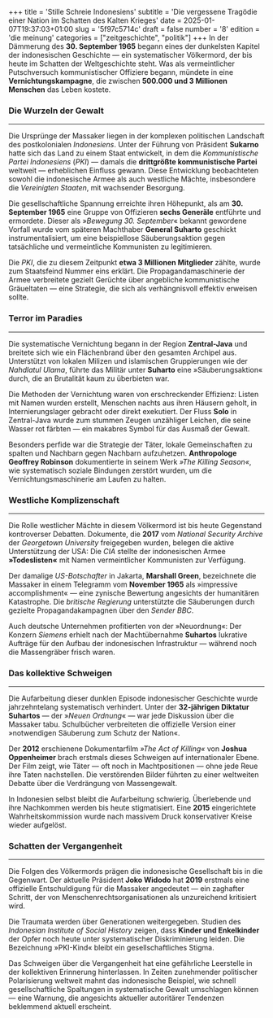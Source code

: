 +++
title = 'Stille Schreie Indonesiens'
subtitle = 'Die vergessene Tragödie einer Nation im Schatten des Kalten Krieges'
date = 2025-01-07T19:37:03+01:00
slug = '5f97c5714c'
draft = false
number = '8'
edition = 'die meinung'
categories = ["zeitgeschichte", "politik"]
+++
In der Dämmerung des **30. September 1965** begann eines der dunkelsten Kapitel der indonesischen Geschichte — ein systematischer Völkermord, der bis heute im Schatten der Weltgeschichte steht. Was als vermeintlicher Putschversuch kommunistischer Offiziere begann, mündete in eine **Vernichtungskampagne**, die zwischen **500.000 und 3 Millionen Menschen** das Leben kostete.

### Die Wurzeln der Gewalt
---

Die Ursprünge der Massaker liegen in der komplexen politischen Landschaft des postkolonialen *Indonesiens*. Unter der Führung von Präsident **Sukarno** hatte sich das Land zu einem Staat entwickelt, in dem die *Kommunistische Partei Indonesiens* (*PKI*) — damals die **drittgrößte kommunistische Partei** weltweit — erheblichen Einfluss gewann. Diese Entwicklung beobachteten sowohl die indonesische Armee als auch westliche Mächte, insbesondere die *Vereinigten Staaten*, mit wachsender Besorgung.

Die gesellschaftliche Spannung erreichte ihren Höhepunkt, als am **30. September 1965** eine Gruppe von Offizieren **sechs Generäle** entführte und ermordete. Dieser als »*Bewegung 30. September*« bekannt gewordene Vorfall wurde vom späteren Machthaber **General Suharto** geschickt instrumentalisiert, um eine beispiellose Säuberungsaktion gegen tatsächliche und vermeintliche Kommunisten zu legitimieren.

Die *PKI*, die zu diesem Zeitpunkt **etwa 3 Millionen Mitglieder** zählte, wurde zum Staatsfeind Nummer eins erklärt. Die Propagandamaschinerie der Armee verbreitete gezielt Gerüchte über angebliche kommunistische Gräueltaten — eine Strategie, die sich als verhängnisvoll effektiv erweisen sollte.

### Terror im Paradies
---

Die systematische Vernichtung begann in der Region **Zentral-Java** und breitete sich wie ein Flächenbrand über den gesamten Archipel aus. Unterstützt von lokalen Milizen und islamischen Gruppierungen wie der *Nahdlatul Ulama*, führte das Militär unter **Suharto** eine »Säuberungsaktion« durch, die an Brutalität kaum zu überbieten war.

Die Methoden der Vernichtung waren von erschreckender Effizienz: Listen mit Namen wurden erstellt, Menschen nachts aus ihren Häusern geholt, in Internierungslager gebracht oder direkt exekutiert. Der Fluss **Solo** in Zentral-Java wurde zum stummen Zeugen unzähliger Leichen, die seine Wasser rot färbten — ein makabres Symbol für das Ausmaß der Gewalt.

Besonders perfide war die Strategie der Täter, lokale Gemeinschaften zu spalten und Nachbarn gegen Nachbarn aufzuhetzen. **Anthropologe Geoffrey Robinson** dokumentierte in seinem Werk *»The Killing Season«*, wie systematisch soziale Bindungen zerstört wurden, um die Vernichtungsmaschinerie am Laufen zu halten.

### Westliche Komplizenschaft
---

Die Rolle westlicher Mächte in diesem Völkermord ist bis heute Gegenstand kontroverser Debatten. Dokumente, die **2017** vom *National Security Archive* der *Georgetown University* freigegeben wurden, belegen die aktive Unterstützung der USA: Die *CIA* stellte der indonesischen Armee **»Todeslisten«** mit Namen vermeintlicher Kommunisten zur Verfügung.

Der damalige *US-Botschafter* in Jakarta, **Marshall Green**, bezeichnete die Massaker in einem Telegramm vom **November 1965** als »impressive accomplishment« — eine zynische Bewertung angesichts der humanitären Katastrophe. Die *britische Regierung* unterstützte die Säuberungen durch gezielte Propagandakampagnen über den *Sender BBC*.

Auch deutsche Unternehmen profitierten von der »Neuordnung«: Der Konzern *Siemens* erhielt nach der Machtübernahme **Suhartos** lukrative Aufträge für den Aufbau der indonesischen Infrastruktur — während noch die Massengräber frisch waren.

### Das kollektive Schweigen
---

Die Aufarbeitung dieser dunklen Episode indonesischer Geschichte wurde jahrzehntelang systematisch verhindert. Unter der **32-jährigen Diktatur Suhartos** — der »*Neuen Ordnung*« — war jede Diskussion über die Massaker tabu. Schulbücher verbreiteten die offizielle Version einer »notwendigen Säuberung zum Schutz der Nation«.

Der **2012** erschienene Dokumentarfilm *»The Act of Killing«* von **Joshua Oppenheimer** brach erstmals dieses Schweigen auf internationaler Ebene. Der Film zeigt, wie Täter — oft noch in Machtpositionen — ohne jede Reue ihre Taten nachstellen. Die verstörenden Bilder führten zu einer weltweiten Debatte über die Verdrängung von Massengewalt.

In Indonesien selbst bleibt die Aufarbeitung schwierig. Überlebende und ihre Nachkommen werden bis heute stigmatisiert. Eine **2015** eingerichtete Wahrheitskommission wurde nach massivem Druck konservativer Kreise wieder aufgelöst.

### Schatten der Vergangenheit
---

Die Folgen des Völkermords prägen die indonesische Gesellschaft bis in die Gegenwart. Der aktuelle Präsident **Joko Widodo** hat **2019** erstmals eine offizielle Entschuldigung für die Massaker angedeutet — ein zaghafter Schritt, der von Menschenrechtsorganisationen als unzureichend kritisiert wird.

Die Traumata werden über Generationen weitergegeben. Studien des *Indonesian Institute of Social History* zeigen, dass **Kinder und Enkelkinder** der Opfer noch heute unter systematischer Diskriminierung leiden. Die Bezeichnung »PKI-Kind« bleibt ein gesellschaftliches Stigma.

Das Schweigen über die Vergangenheit hat eine gefährliche Leerstelle in der kollektiven Erinnerung hinterlassen. In Zeiten zunehmender politischer Polarisierung weltweit mahnt das indonesische Beispiel, wie schnell gesellschaftliche Spaltungen in systematische Gewalt umschlagen können — eine Warnung, die angesichts aktueller autoritärer Tendenzen beklemmend aktuell erscheint.
